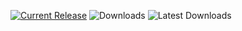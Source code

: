 [![Current Release](https://img.shields.io/github/v/release/sneakyevil/SleepingDogs-UltimateTexTool?label=Current%20Release&color=red)](https://github.com/sneakyevil/SleepingDogs-UltimateTexTool/releases/latest/download/Release.rar)
![Downloads](https://img.shields.io/github/downloads/sneakyevil/SleepingDogs-UltimateTexTool/total?label=Total%20Downloads&color=red)
![Latest Downloads](https://img.shields.io/github/downloads/sneakyevil/SleepingDogs-UltimateTexTool/latest/total?color=red&label=Latest%20Downloads)
